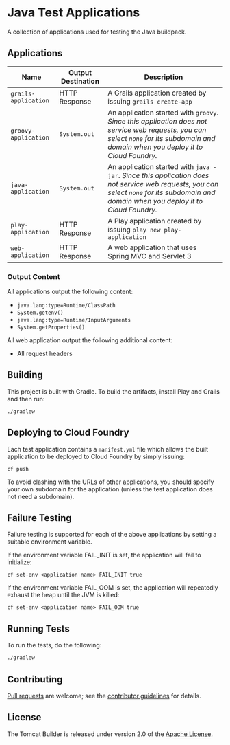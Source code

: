 # Java Test Applications

A collection of applications used for testing the Java buildpack.

## Applications

| Name | Output Destination | Description
| ---- | ------ | -----------
`grails-application` | HTTP Response | A Grails application created by issuing `grails create-app`
`groovy-application` | `System.out` | An application started with `groovy`. _Since this application does not service web requests, you can select `none` for its subdomain and domain when you deploy it to Cloud Foundry._
`java-application` | `System.out` | An application started with `java -jar`. _Since this application does not service web requests, you can select `none` for its subdomain and domain when you deploy it to Cloud Foundry._
`play-application` | HTTP Response | A Play application created by issuing `play new play-application`
`web-application` | HTTP Response | A web application that uses Spring MVC and Servlet 3

### Output Content
All applications output the following content:

* `java.lang:type=Runtime/ClassPath`
* `System.getenv()`
* `java.lang:type=Runtime/InputArguments`
* `System.getProperties()`

All web application output the following additional content:

* All request headers

## Building

This project is built with Gradle. To build the artifacts, install Play and Grails and then run:

```plain
./gradlew
```

## Deploying to Cloud Foundry

Each test application contains a `manifest.yml` file which allows the built application to be deployed to Cloud Foundry by simply issuing:

```plain
cf push
```

To avoid clashing with the URLs of other applications, you should specify your own subdomain for the application (unless the test application
does not need a subdomain).

## Failure Testing

Failure testing is supported for each of the above applications by setting a suitable environment variable.

If the environment variable FAIL_INIT is set, the application will fail to initialize:

```plain
cf set-env <application name> FAIL_INIT true
```

If the environment variable FAIL_OOM is set, the application will repeatedly exhaust the heap until the JVM is killed:

```plain
cf set-env <application name> FAIL_OOM true
```

## Running Tests
To run the tests, do the following:

```bash
./gradlew
```

## Contributing
[Pull requests][] are welcome; see the [contributor guidelines][] for details.

[Pull requests]: http://help.github.com/send-pull-requests
[contributor guidelines]: CONTRIBUTING.md

## License
The Tomcat Builder is released under version 2.0 of the [Apache License][].

[Apache License]: http://www.apache.org/licenses/LICENSE-2.0

